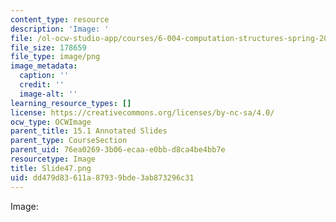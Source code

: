 ```yaml
---
content_type: resource
description: 'Image: '
file: /ol-ocw-studio-app/courses/6-004-computation-structures-spring-2017/dd479d83611a87939bde3ab873296c31_Slide47.png
file_size: 178659
file_type: image/png
image_metadata:
  caption: ''
  credit: ''
  image-alt: ''
learning_resource_types: []
license: https://creativecommons.org/licenses/by-nc-sa/4.0/
ocw_type: OCWImage
parent_title: 15.1 Annotated Slides
parent_type: CourseSection
parent_uid: 76ea0269-3b06-ecaa-e0bb-d8ca4be4bb7e
resourcetype: Image
title: Slide47.png
uid: dd479d83-611a-8793-9bde-3ab873296c31
---
```

Image: 